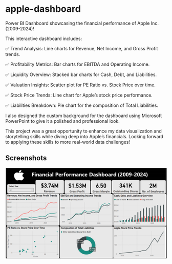 # apple-dashboard

 Power BI Dashboard showcasing the financial performance of Apple Inc. (2009-2024)! 

This interactive dashboard includes:

✅ Trend Analysis: Line charts for Revenue, Net Income, and Gross Profit trends.

✅ Profitability Metrics: Bar charts for EBITDA and Operating Income.

✅ Liquidity Overview: Stacked bar charts for Cash, Debt, and Liabilities.

✅ Valuation Insights: Scatter plot for PE Ratio vs. Stock Price over time.

✅ Stock Price Trends: Line chart for Apple’s stock price performance.

✅ Liabilities Breakdown: Pie chart for the composition of Total Liabilities.

I also designed the custom background for the dashboard using Microsoft PowerPoint to give it a polished and professional look.

This project was a great opportunity to enhance my data visualization and storytelling skills while diving deep into Apple’s financials. Looking forward to applying these skills to more real-world data challenges!


## Screenshots

![Dashboard](./screenshots/first_page.png)
